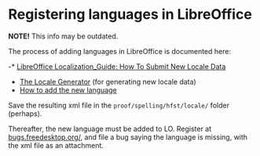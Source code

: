 Registering languages in LibreOffice
====================================

**NOTE!** This info may be outdated.

The process of adding languages in LibreOffice is documented here:


-* [LibreOffice Localization_Guide: How To Submit New Locale Data](https://wiki.documentfoundation.org/LibreOffice_Localization_Guide/How_To_Submit_New_Locale_Data)
- [The Locale Generator](http://www.it46.se/localegen/select_lang.php) (for generating new locale data)
- [How to add the new language](https://wiki.documentfoundation.org/LibreOffice_Localization_Guide)


Save the resulting xml file  in the `proof/spelling/hfst/locale/` folder (perhaps).


Thereafter, the new language must be added to LO. Register at
[bugs.freedesktop.org/](https://bugs.freedesktop.org/), and file a bug saying the language is missing, 
with the xml file as an attachment.
